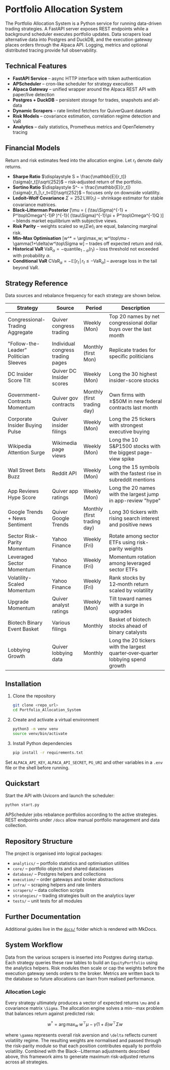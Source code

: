 # Portfolio Allocation System

The Portfolio Allocation System is a Python service for running data-driven trading strategies.  A FastAPI server exposes REST endpoints while a background scheduler executes portfolio updates.  Data scrapers load alternative data into Postgres and DuckDB, and the execution gateway places orders through the Alpaca API.  Logging, metrics and optional distributed tracing provide full observability.

## Technical Features

- **FastAPI Service** – async HTTP interface with token authentication
- **APScheduler** – cron-like scheduler for strategy execution
- **Alpaca Gateway** – unified wrapper around the Alpaca REST API with paper/live detection
- **Postgres + DuckDB** – persistent storage for trades, snapshots and alt-data
- **Dynamic Scrapers** – rate limited fetchers for QuiverQuant datasets
- **Risk Models** – covariance estimation, correlation regime detection and VaR
- **Analytics** – daily statistics, Prometheus metrics and OpenTelemetry tracing

## Financial Models

Return and risk estimates feed into the allocation engine.  Let $r_t$ denote daily returns.

- **Sharpe Ratio** $\displaystyle S = \frac{\mathbb{E}[r_t]}{\sigma[r_t]}\sqrt{252}$ – risk‑adjusted return of the portfolio.
- **Sortino Ratio** $\displaystyle S^- = \frac{\mathbb{E}[r_t]}{\sigma[r_t\,|\,r_t<0]}\sqrt{252}$ – focuses only on downside volatility.
- **Ledoit–Wolf Covariance** $\Sigma = 252\,\text{LW}(r_t)$ – shrinkage estimator for stable covariance matrices.
- **Black–Litterman Posterior** \[\mu = ( (\tau\Sigma)^{-1} + P^\top\Omega^{-1}P )^{-1}( (\tau\Sigma)^{-1}\pi + P^\top\Omega^{-1}Q )\] – blends market equilibrium with subjective views.
- **Risk Parity** – weights scaled so $w_i(\Sigma w)_i$ are equal, balancing marginal risk.
- **Min–Max Optimisation** \[w^* = \arg\max_w\; w^\top\mu - \gamma(1+\delta)w^\top\Sigma w\] – trades off expected return and risk.
- **Historical VaR** $\displaystyle \text{VaR}_\alpha=-\text{quantile}_{1-\alpha}(r_t)$ – loss threshold not exceeded with probability $\alpha$.
- **Conditional VaR** $\displaystyle \text{CVaR}_\alpha=-\mathbb{E}[r_t\,|\,r_t\le-\text{VaR}_\alpha]$ – average loss in the tail beyond VaR.

## Strategy Reference

Data sources and rebalance frequency for each strategy are shown below.

| Strategy | Source | Period | Description |
|---------|--------|--------|-------------|
| Congressional-Trading Aggregate | Quiver congress trading | Weekly (Mon) | Top 20 names by net congressional dollar buys over the last month |
| "Follow-the-Leader" Politician Sleeves | Individual congress trading pages | Monthly (first Mon) | Replicate trades for specific politicians |
| DC Insider Score Tilt | Quiver DC Insider scores | Weekly (Mon) | Long the 30 highest insider-score stocks |
| Government-Contracts Momentum | Quiver gov contracts | Monthly (first trading day) | Own firms with ≥\$50M in new federal contracts last month |
| Corporate Insider Buying Pulse | Quiver insider filings | Weekly (Mon) | Long the 25 tickers with strongest executive buying |
| Wikipedia Attention Surge | Wikimedia page views | Weekly (Mon) | Long the 10 S&P1500 stocks with the biggest page-view spike |
| Wall Street Bets Buzz | Reddit API | Weekly (Mon) | Long the 15 symbols with the fastest rise in subreddit mentions |
| App Reviews Hype Score | Quiver app ratings | Weekly (Mon) | Long the 20 names with the largest jump in app-review "hype" |
| Google Trends + News Sentiment | Quiver Google Trends | Monthly (first trading day) | Long 30 tickers with rising search interest and positive news |
| Sector Risk-Parity Momentum | Yahoo Finance | Weekly (Fri) | Rotate among sector ETFs using risk-parity weights |
| Leveraged Sector Momentum | Yahoo Finance | Weekly (Fri) | Momentum rotation among leveraged sector ETFs |
| Volatility-Scaled Momentum | Yahoo Finance | Weekly (Fri) | Rank stocks by 12‑month return scaled by volatility |
| Upgrade Momentum | Quiver analyst ratings | Weekly (Mon) | Tilt toward names with a surge in upgrades |
| Biotech Binary Event Basket | Various filings | Monthly | Basket of biotech stocks ahead of binary catalysts |
| Lobbying Growth | Quiver lobbying data | Monthly | Long the 20 tickers with the largest quarter‑over‑quarter lobbying spend growth |

## Installation

1. Clone the repository
   ```bash
   git clone <repo_url>
   cd Portfolio_Allocation_System
   ```
2. Create and activate a virtual environment
   ```bash
   python3 -m venv venv
   source venv/bin/activate
   ```
3. Install Python dependencies
   ```bash
   pip install -r requirements.txt
   ```

Set `ALPACA_API_KEY`, `ALPACA_API_SECRET`, `PG_URI` and other variables in a `.env` file or the shell before running.

## Quickstart

Start the API with Uvicorn and launch the scheduler:

```bash
python start.py
```

APScheduler jobs rebalance portfolios according to the active strategies.  REST endpoints under `/docs` allow manual portfolio management and data collection.

## Repository Structure

The project is organised into logical packages:

- `analytics/` – portfolio statistics and optimisation utilities
- `core/` – portfolio objects and shared dataclasses
- `database/` – Postgres helpers and collections
- `execution/` – order gateways and broker abstractions
- `infra/` – scraping helpers and rate limiters
- `scrapers/` – data collection scripts
- `strategies/` – trading strategies built on the analytics layer
- `tests/` – unit tests for all modules

## Further Documentation

Additional guides live in the [`docs/`](docs/index.md) folder which is rendered with MkDocs.

## System Workflow

Data from the various scrapers is inserted into Postgres during startup. Each
strategy queries these raw tables to build an `EquityPortfolio` using the
analytics helpers. Risk modules then scale or cap the weights before the
execution gateway sends orders to the broker. Metrics are written back to the
database so future allocations can learn from realised performance.

### Allocation Logic

Every strategy ultimately produces a vector of expected returns `\mu` and a
covariance matrix `\Sigma`. The allocation engine solves a min--max problem
that balances return against predicted risk:

$$w^* = \arg\max_w\; w^\top \mu - \gamma(1+\delta) w^\top \Sigma w$$

where `\gamma` represents overall risk aversion and `\delta` reflects current
volatility regime. The resulting weights are normalised and passed through the
risk-parity module so that each position contributes equally to portfolio
volatility. Combined with the Black--Litterman adjustments described above, this
framework aims to generate maximum risk-adjusted returns across all strategies.
